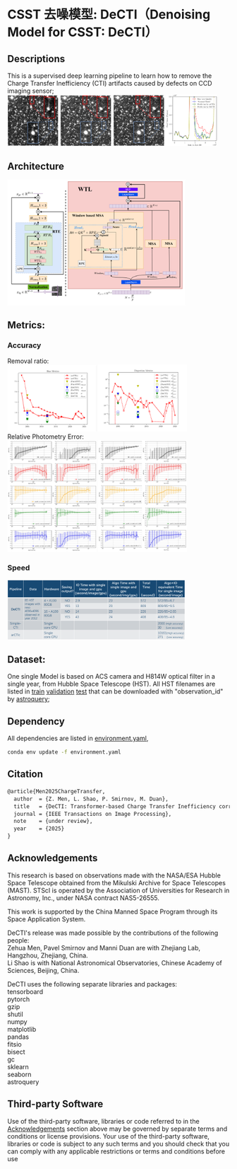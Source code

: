 # CSST 去噪模型: DeCTI（Denoising Model for CSST: DeCTI）

## Descriptions
This is a supervised deep learning pipeline to learn how to remove the Charge Transfer Inefficiency (CTI) artifacts caused by defects on CCD imaging sensor;  
<img src="figs/vis_lq.png" width="23%" title="RAW"> <img src="figs/vis_pr.png" width="23%" title="prediction"> <img src="figs/vis_gt.png" width="23%" title="ground truth"> <img src="figs/vis_value.png" width="23%" title="value compare">
## Architecture
<img src="figs/DeCTI.png" width="80%" title="Architecture">

## Metrics:  
### Accuracy
Removal ratio:  
<img src="figs/bias_rratio.png" width="40%" title="bias metrics"> <img src="figs/var_rratio.png" width="40%" title="dispersion metrics">  
Relative Photometry Error:  
<img src="figs/flux_aperture.png" width="40%" title="aperture flux"> <img src="figs/flux_kron.png" width="40%" title="kron flux">
### Speed
<img src="figs/time_consuming.jpeg" width="80%" title="aperture flux">

## Dataset:
One single Model is based on ACS camera and H814W optical filter in a single year, from Hubble Space Telescope (HST).
All HST filenames are listed in [train](config/remove_j92t/train.csv) [validation](config/remove_j92t/val.csv) [test](config/remove_j92t/test.csv) that can be downloaded with "observation_id" by [astroquery](https://astroquery.readthedocs.io/en/latest/esa/hubble/hubble.html);  
## Dependency
All dependencies are listed in [environment.yaml](environment.yaml),  
```bash
conda env update -f environment.yaml
```  
## Citation
```latex
@article{Men2025ChargeTransfer,
  author  = {Z. Men, L. Shao, P. Smirnov, M. Duan},
  title   = {DeCTI: Transformer-based Charge Transfer Inefficiency correction},
  journal = {IEEE Transactions on Image Processing},
  note    = {under review},
  year    = {2025}
}
```
## Acknowledgements
This research is based on observations made with the NASA/ESA Hubble Space Telescope obtained from the Mikulski Archive for Space Telescopes (MAST). STScI is operated by the Association of Universities for Research in Astronomy, Inc., under NASA contract NAS5-26555.

This work is supported by the China Manned Space Program through its Space Application System.

DeCTI's release was made possible by the contributions of the following people:  
Zehua Men, Pavel Smirnov and Manni Duan are with Zhejiang Lab, Hangzhou, Zhejiang, China.  
Li Shao is with National Astronomical Observatories, Chinese Academy of Sciences, Beijing, China.

DeCTI uses the following separate libraries and packages:  
tensorboard  
pytorch  
gzip  
shutil  
numpy  
matplotlib  
pandas  
fitsio  
bisect  
gc  
sklearn  
seaborn  
astroquery
## Third-party Software
Use of the third-party software, libraries or code referred to in the [Acknowledgements](#Acknowledgements) section above may be governed by separate terms and conditions or license provisions. Your use of the third-party software, libraries or code is subject to any such terms and you should check that you can comply with any applicable restrictions or terms and conditions before use
